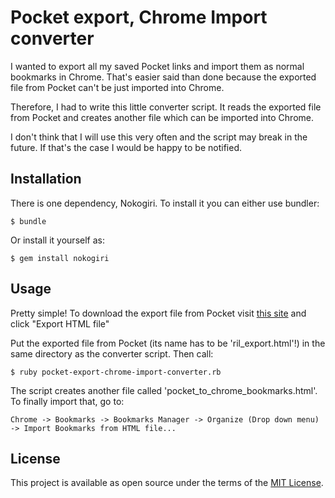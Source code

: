 # Pocket export, Chrome Import converter

I wanted to export all my saved Pocket links and import them as normal bookmarks in Chrome. That's easier said than done because the exported file from Pocket can't be just imported into Chrome.

Therefore, I had to write this little converter script. It reads the exported file from Pocket and creates another file which can be imported into Chrome.

I don't think that I will use this very often and the script may break in the future. If that's the case I would be happy to be notified.


## Installation

There is one dependency, Nokogiri. To install it you can either use bundler:

    $ bundle

Or install it yourself as:

    $ gem install nokogiri


## Usage

Pretty simple! To download the export file from Pocket visit [this site](https://getpocket.com/export) and click "Export HTML file"

Put the exported file from Pocket (its name has to be 'ril_export.html'!) in the same directory as the converter script. Then call:

	$ ruby pocket-export-chrome-import-converter.rb

The script creates another file called 'pocket_to_chrome_bookmarks.html'. To finally import that, go to:

    Chrome -> Bookmarks -> Bookmarks Manager -> Organize (Drop down menu) -> Import Bookmarks from HTML file...


## License

This project is available as open source under the terms of the [MIT License](http://opensource.org/licenses/MIT).

